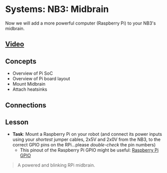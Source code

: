 # Systems: NB3: Midbrain
Now we will add a more powerful computer (Raspberry Pi) to your NB3's midbrain.

## [Video](https://vimeo.com/1036089510)

## Concepts
- Overview of Pi SoC
- Overview of Pi board layout
- Mount Midbrain
- Attach heatsinks

## Connections

## Lesson

- **Task**: Mount a Raspberry Pi on your robot (and connect its power inputs using your *shortest* jumper cables, 2x5V and 2x0V from the NB3, to the correct GPIO pins on the RPi...please *double-check* the pin numbers)
    - This pinout of the Raspberry Pi GPIO might be useful: [Raspberry Pi GPIO](../../../boxes/systems/_resources/images/rpi_GPIO_pinout.png)
> A powered and blinking RPi midbrain.